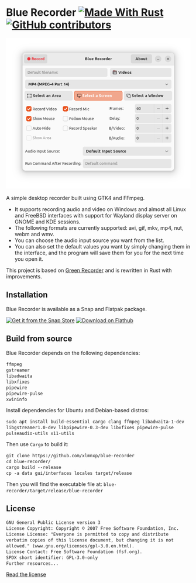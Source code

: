 # Blue Recorder [![Made With Rust](https://img.shields.io/static/v1?label=MADE%20WITH&message=Rust&color=red&style=for-the-badge&logo=Rust)](https://GitHub.com/xlmnxp/blue-recorder) [![GitHub contributors](https://img.shields.io/github/contributors/xlmnxp/blue-recorder.svg?style=for-the-badge)](https://GitHub.com/xlmnxp/blue-recorder/graphs/contributors)

<img src="screenshots/screenshot1.png"/>

A simple desktop recorder built using GTK4 and FFmpeg. 

- It supports recording audio and video on Windows and almost all Linux and FreeBSD interfaces with support for Wayland display server on GNOME and KDE sessions.
- The following formats are currently supported: avi, gif, mkv, mp4, nut, webm and wmv.
- You can choose the audio input source you want from the list.
- You can also set the default values you want by simply changing them in the interface, and the program will save them for you for the next time you open it. 

This project is based on [Green Recorder](https://github.com/mhsabbagh/green-recorder) and is rewritten in Rust with improvements.

## Installation
Blue Recorder is available as a Snap and Flatpak package.

<a href='https://snapcraft.io/blue-recorder'><img height='60' alt='Get it from the Snap Store' src='https://snapcraft.io/static/images/badges/en/snap-store-black.svg'/></a> <a href='https://flathub.org/apps/details/sa.sy.bluerecorder'><img height='60' alt='Download on Flathub' src='https://flathub.org/assets/badges/flathub-badge-en.png'/></a>

## Build from source
Blue Recorder depends on the following dependencies:
```
ffmpeg
gstreamer
libadwaita
libxfixes
pipewire
pipewire-pulse
xwininfo
```

Install dependencies for Ubuntu and Debian-based distros:
```
sudo apt install build-essential cargo clang ffmpeg libadwaita-1-dev libgstreamer1.0-dev libpipewire-0.3-dev libxfixes pipewire-pulse pulseaudio-utils x11-utils
```
Then use `Cargo` to build it:
```
git clone https://github.com/xlmnxp/blue-recorder
cd blue-recorder/
cargo build --release
cp -a data gui/interfaces locales target/release
```
Then you will find the executable file at: 
`blue-recorder/target/release/blue-recorder`

## License
```
GNU General Public License version 3
License Copyright: Copyright © 2007 Free Software Foundation, Inc.
License License: "Everyone is permitted to copy and distribute verbatim copies of this license document, but changing it is not allowed." (www.gnu.org/licenses/gpl-3.0.en.html).
License Contact: Free Software Foundation (fsf.org).
SPDX short identifier: GPL-3.0-only
Further resources...
```
[Read the license](LICENSE.md)
